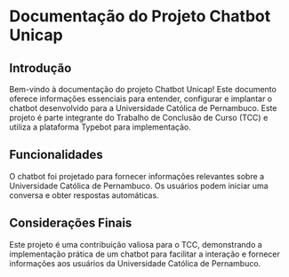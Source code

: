 # Documentação do Projeto Chatbot Unicap

## Introdução

Bem-vindo à documentação do projeto Chatbot Unicap! Este documento oferece informações essenciais para entender, configurar e implantar o chatbot desenvolvido para a Universidade Católica de Pernambuco. Este projeto é parte integrante do Trabalho de Conclusão de Curso (TCC) e utiliza a plataforma Typebot para implementação.

## Funcionalidades

O chatbot foi projetado para fornecer informações relevantes sobre a Universidade Católica de Pernambuco. Os usuários podem iniciar uma conversa e obter respostas automáticas.

## Considerações Finais

Este projeto é uma contribuição valiosa para o TCC, demonstrando a implementação prática de um chatbot para facilitar a interação e fornecer informações aos usuários da Universidade Católica de Pernambuco.
